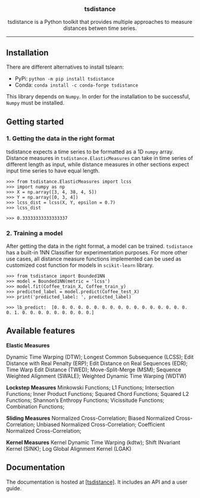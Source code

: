 <!-- Our title -->
<div align="center">
  <h3>tsdistance </h3>
</div>

<!-- Short description -->
<p align="center">
   tsdistance is a Python toolkit that provides multiple approaches to measure distances betwen time series. 
</p>


<!-- Draw horizontal rule -->
<hr>


## Installation
There are different alternatives to install tslearn:
* PyPi: `python -m pip install tsdistance`
* Conda: `conda install -c conda-forge tsdistance`


This library depends on `Numpy`. In order for the installation to be successful, `Numpy` must be installed. 

## Getting started

### 1. Getting the data in the right format
tsdistance expects a time series to be formatted as a 1D `numpy` array. Distance measures in `tsdistance.ElasticMeasures` can take in time series of different length as input, while distance measures in other sections expect input time series to have equal length. 

```python3
>>> from tsdistance.ElasticMeasures import lcss
>>> import numpy as np
>>> X = np.array([3, 4, 38, 4, 5])
>>> Y = np.array([0, 3, 4])
>>> lcss_dist = lcss(X, Y, epsilon = 0.7)
>>> lcss_dist

>>> 0.33333333333333337
```


### 2. Training a model

After getting the data in the right format, a model can be trained. `tsdistance` has a built-in 1NN Classifier for experimentation purposes. For more other use cases, all distance measure functions implemented can be used as customized cost function for models in `scikit-learn` library. 

```python3
>>> from tsdistance import Bounded1NN
>>> model = Bounded1NN(metric = 'lcss')
>>> model.fit(Coffee_train_X, Coffee_train_y)
>>> predicted_label = model.predict(Coffee_test_X)
>>> print('predicted_label: ', predicted_label)

>>> lb_predict:  [0. 0. 0. 0. 0. 0. 0. 0. 0. 0. 0. 0. 0. 0. 0. 0. 0. 0. 1. 0. 0. 0. 0. 0. 0. 0. 0. 0.]
```


## Available features

**Elastic Measures**

Dynamic Time Warping (DTW);
Longest Common Subsequence (LCSS);
Edit Distance with Real Penalty (ERP);
Edit Distance on Real Sequences (EDR);
Time Warp Edit Distance (TWED);
Move-Split-Merge (MSM);
Sequence Weighted Alignment (SWALE);
Weighted Dynamic Time Warping (WDTW)

**Lockstep Measures**
Minkowski Functions;
L1 Functions;
Intersection Functions;
Inner Product Functions;
Squared Chord Functions;
Squared L2 Functions;
Shannon’s Enthropy Functions;
Vicissitude Functions;
Combination Functions;

**Sliding Measures**
Normalized Cross-Correlation;
Biased Normalized Cross-Correlation;
Unbiased Normalized Cross-Correlation;
Coefficient Normalized Cross-Correlation;

**Kernel Measures**
Kernel Dynamic Time Warping (kdtw);
Shift INvariant Kernel (SINK);
Log Global Alignment Kernel (LGAK)

## Documentation

The documentation is hosted at [[tsdistance]](https://flourishing-ganache-f26bde.netlify.app/index.html). It includes an API and a user guide.


